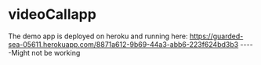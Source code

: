 # videoCallapp


The demo app is deployed on heroku and running here: https://guarded-sea-05611.herokuapp.com/8871a612-9b69-44a3-abb6-223f624bd3b3 -----Might not be working 
